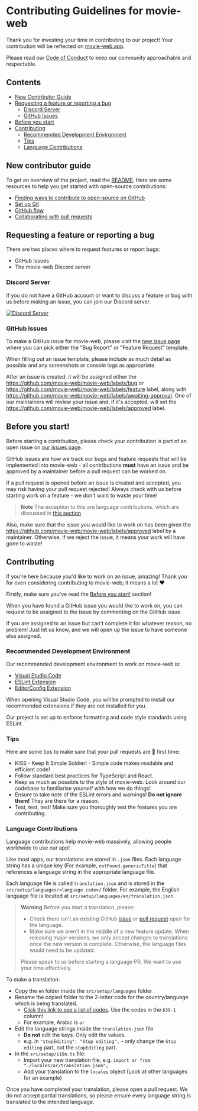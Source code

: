 # Contributing Guidelines for movie-web

Thank you for investing your time in contributing to our project! Your contribution will be reflected on [movie-web.app](https://movie-web.app).

Please read our [Code of Conduct](./CODE_OF_CONDUCT.md) to keep our community approachable and respectable.

## Contents
 - [New Contributor Guide](#new-contributor-guide)
 - [Requesting a feature or reporting a bug](#requesting-a-feature-or-reporting-an-bug)
   - [Discord Server](#discord-server)
   - [GitHub Issues](#github-issues)
 - [Before you start](#before-you-start)
 - [Contributing](#before-you-start)
   - [Recommended Development Environment](#recommended-development-environment)
   - [Tips](#tips)
   - [Language Contributions](#language-contributions)

## New contributor guide

To get an overview of the project, read the [README](README.md). Here are some resources to help you get started with open-source contributions:

- [Finding ways to contribute to open-source on GitHub](https://docs.github.com/en/get-started/exploring-projects-on-github/finding-ways-to-contribute-to-open-source-on-github)
- [Set up Git](https://docs.github.com/en/get-started/quickstart/set-up-git)
- [GitHub flow](https://docs.github.com/en/get-started/quickstart/github-flow)
- [Collaborating with pull requests](https://docs.github.com/en/github/collaborating-with-pull-requests)


## Requesting a feature or reporting a bug
There are two places where to request features or report bugs:
 - GitHub Issues
 - The movie-web Discord server

### Discord Server
If you do not have a GitHub account or want to discuss a feature or bug with us before making an issue, you can join our Discord server.

<a href="https://discord.movie-web.app"><img src="https://discord.com/api/guilds/871713465100816424/widget.png?style=banner2" alt="Discord Server"></a>

### GitHub Issues
To make a GitHub issue for movie-web, please visit the [new issue page](https://github.com/movie-web/movie-web/issues/new/choose) where you can pick either the "Bug Report" or "Feature Request" template.

When filling out an issue template, please include as much detail as possible and any screenshots or console logs as appropriate.

After an issue is created, it will be assigned either the https://github.com/movie-web/movie-web/labels/bug or https://github.com/movie-web/movie-web/labels/feature label, along with https://github.com/movie-web/movie-web/labels/awaiting-approval. One of our maintainers will review your issue and, if it's accepted, will set the https://github.com/movie-web/movie-web/labels/approved label.

## Before you start!
Before starting a contribution, please check your contribution is part of an open issue on [our issues page](https://github.com/movie-web/movie-web/issues). 

GitHub issues are how we track our bugs and feature requests that will be implemented into movie-web - all contributions **must** have an issue and be approved by a maintainer before a pull request can be worked on.

If a pull request is opened before an issue is created and accepted, you may risk having your pull request rejected! Always check with us before starting work on a feature - we don't want to waste your time!

> **Note**
> The exception to this are language contributions, which are discussed in [this section](#language-contributions)

Also, make sure that the issue you would like to work on has been given the https://github.com/movie-web/movie-web/labels/approved label by a maintainer. Otherwise, if we reject the issue, it means your work will have gone to waste!

## Contributing
If you're here because you'd like to work on an issue, amazing! Thank you for even considering contributing to movie-web; it means a lot :heart:

Firstly, make sure you've read the [Before you start!](#before-you-start) section!

When you have found a GitHub issue you would like to work on, you can request to be assigned to the issue by commenting on the GitHub issue.

If you are assigned to an issue but can't complete it for whatever reason, no problem! Just let us know, and we will open up the issue to have someone else assigned.

### Recommended Development Environment
Our recommended development environment to work on movie-web is:
- [Visual Studio Code](https://code.visualstudio.com/)
- [ESLint Extension](https://marketplace.visualstudio.com/items?itemName=dbaeumer.vscode-eslint)
- [EditorConfig Extension](https://marketplace.visualstudio.com/items?itemName=EditorConfig.EditorConfig)

When opening Visual Studio Code, you will be prompted to install our recommended extensions if they are not installed for you.

Our project is set up to enforce formatting and code style standards using ESLint. 

### Tips
Here are some tips to make sure that your pull requests are :pinched_fingers: first time:

- KISS - Keep It Simple Soldier! - Simple code makes readable and efficient code!
- Follow standard best practices for TypeScript and React.
- Keep as much as possible to the style of movie-web. Look around our codebase to familiarise yourself with how we do things!
- Ensure to take note of the ESLint errors and warnings! **Do not ignore them!** They are there for a reason.
- Test, test, test! Make sure you thoroughly test the features you are contributing.

### Language Contributions
Language contributions help movie-web massively, allowing people worldwide to use our app!

Like most apps, our translations are stored in `.json` files. Each language string has a unique key (For example, `notFound.genericTitle`) that references a language string in the appropriate language file.

Each language file is called `translation.json` and is stored in the `src/setup/languages/<language code>/` folder. For example, the English language file is located at `src/setup/languages/en/translation.json`.

> **Warning**
> Before you start a translation, please:
> - Check there isn't an existing GitHub [issue](https://github.com/movie-web/movie-web/issues) or [pull request](https://github.com/movie-web/movie-web/pulls) open for the language.
> - Make sure we aren't in the middle of a new feature update. When releasing major versions, we only accept changes to translations once the new version is complete. Otherwise, the language files would need to be updated.
>
> Please speak to us before starting a language PR. We want to use your time effectively.

To make a translation:
 - Copy the `en` folder inside the `src/setup/languages` folder
 - Rename the copied folder to the 2-letter code for the country/language which is being translated.
   - [Click this link to see a list of codes](https://en.wikipedia.org/wiki/List_of_ISO_639-1_codes). Use the codes in the `639-1` column!
   - For example, Arabic is `ar` 
 - Edit the language strings inside the `translation.json` file
   - **Do not** edit the keys. Only edit the values.
   - e.g. in `"stopEditing": "Stop editing",` - only change the `Stop editing` part, not the `stopEditing` part.
 - In the `src/setup/i18n.ts` file:
   - Import your new translation file, e.g. `import ar from "./locales/ar/translation.json";`
   - Add your translation to the `locales` object (Look at other languages for an example)

Once you have completed your translation, please open a pull request. We do not accept partial translations, so please ensure every language string is translated to the intended language.
